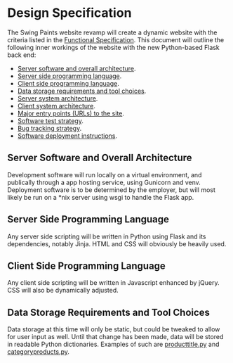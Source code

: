 Design Specification
====================
The Swing Paints website revamp will create a dynamic website with the criteria listed in the [Functional Specification](https://github.com/Youppi3/flaskexample/blob/master/docs/FS.md#functional-specification). This document will outline the following inner workings of the website with the new Python-based Flask back end:
* [Server software and overall architecture](https://github.com/Youppi3/flaskexample/edit/master/docs/DS.md#server-software-and-overall-architecture).
* [Server side programming language](https://github.com/Youppi3/flaskexample/edit/master/docs/DS.md#server-side-programming-language).
* [Client side programming language](https://github.com/Youppi3/flaskexample/edit/master/docs/DS.md#client-side-programming-language).
* [Data storage requirements and tool choices](https://github.com/Youppi3/flaskexample/edit/master/docs/DS.md#data-storage-requirements-and-tool-choices).
* [Server system architecture](https://github.com/Youppi3/flaskexample/edit/master/docs/DS.md#server-system-architecture).
* [Client system architecture](https://github.com/Youppi3/flaskexample/edit/master/docs/DS.md#client-system-architecure).
* [Major entry points (URLs) to the site](https://github.com/Youppi3/flaskexample/edit/master/docs/DS.md#marjor-entry-points--urls--to-the-site).
* [Software test strategy](https://github.com/Youppi3/flaskexample/edit/master/docs/DS.md#software-test-strategy).
* [Bug tracking strategy](https://github.com/Youppi3/flaskexample/edit/master/docs/DS.md#bug-tracking-strategy).
* [Software deployment instructions](https://github.com/Youppi3/flaskexample/edit/master/docs/DS.md#software-deployment-instructions).

Server Software and Overall Architecture
----------------------------------------
Development software will run locally on a virtual environment, and publically through a app hosting service, using Gunicorn and venv. Deployment software is to be determined by the employer, but will most likely be run on a *nix server using wsgi to handle the Flask app.

Server Side Programming Language
--------------------------------
Any server side scripting will be written in Python using Flask and its dependencies, notably Jinja. HTML and CSS will obviously be heavily used.

Client Side Programming Language
--------------------------------
Any client side scripting will be written in Javascript enhanced by jQuery. CSS will also be dynamically adjusted.

Data Storage Requirements and Tool Choices
------------------------------------------
Data storage at this time will only be static, but could be tweaked to allow for user input as well. Until that change has been made, data will be stored in readable Python dictionaries. Examples of such are [producttitle.py](https://github.com/Youppi3/flaskexample/blob/master/static/producttitle.py) and [categoryproducts.py](https://github.com/Youppi3/flaskexample/blob/master/static/categoryproducts.py).

